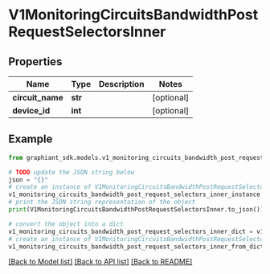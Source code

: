 # V1MonitoringCircuitsBandwidthPostRequestSelectorsInner


## Properties

Name | Type | Description | Notes
------------ | ------------- | ------------- | -------------
**circuit_name** | **str** |  | [optional] 
**device_id** | **int** |  | [optional] 

## Example

```python
from graphiant_sdk.models.v1_monitoring_circuits_bandwidth_post_request_selectors_inner import V1MonitoringCircuitsBandwidthPostRequestSelectorsInner

# TODO update the JSON string below
json = "{}"
# create an instance of V1MonitoringCircuitsBandwidthPostRequestSelectorsInner from a JSON string
v1_monitoring_circuits_bandwidth_post_request_selectors_inner_instance = V1MonitoringCircuitsBandwidthPostRequestSelectorsInner.from_json(json)
# print the JSON string representation of the object
print(V1MonitoringCircuitsBandwidthPostRequestSelectorsInner.to_json())

# convert the object into a dict
v1_monitoring_circuits_bandwidth_post_request_selectors_inner_dict = v1_monitoring_circuits_bandwidth_post_request_selectors_inner_instance.to_dict()
# create an instance of V1MonitoringCircuitsBandwidthPostRequestSelectorsInner from a dict
v1_monitoring_circuits_bandwidth_post_request_selectors_inner_from_dict = V1MonitoringCircuitsBandwidthPostRequestSelectorsInner.from_dict(v1_monitoring_circuits_bandwidth_post_request_selectors_inner_dict)
```
[[Back to Model list]](../README.md#documentation-for-models) [[Back to API list]](../README.md#documentation-for-api-endpoints) [[Back to README]](../README.md)


